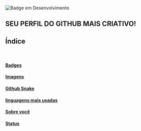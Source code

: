 ![Badge em Desenvolvimento](http://img.shields.io/static/v1?label=STATUS&message=EM%20DESENVOLVIMENTO&color=GREEN&style=for-the-badge)

## SEU PERFIL DO GITHUB MAIS CRIATIVO!


## Índice

<br>


#### [Badges](./badge.md)
#### [Imagens](./image.md)
#### [Github Snake](./snake.md)
#### [linguagens mais usadas](./linguagensUsadas.md)
#### [Sobre você](./comeco.md)
#### [Status](./status.md)

